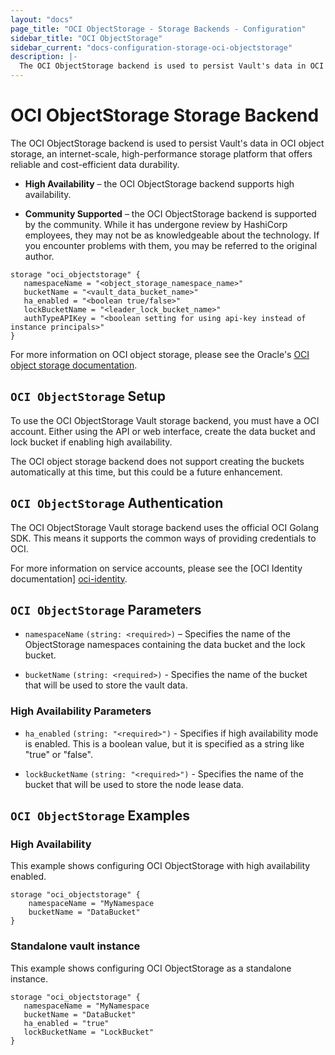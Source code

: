 ```yaml
---
layout: "docs"
page_title: "OCI ObjectStorage - Storage Backends - Configuration"
sidebar_title: "OCI ObjectStorage"
sidebar_current: "docs-configuration-storage-oci-objectstorage"
description: |-
  The OCI ObjectStorage backend is used to persist Vault's data in OCI object storage, an internet-scale, high-performance storage platform that offers reliable and cost-efficient data durability.
---
```


# OCI ObjectStorage Storage Backend

The OCI ObjectStorage backend is used to persist Vault's data in OCI object storage, an internet-scale, high-performance storage platform that offers reliable and cost-efficient data durability.

- **High Availability** – the OCI ObjectStorage backend supports high availability.

- **Community Supported** – the OCI ObjectStorage backend is supported by the community. While it has undergone review by HashiCorp employees, they may not be as knowledgeable about the technology. If you encounter problems with them, you may be referred to the original author.

```hcl
storage "oci_objectstorage" {
   namespaceName = "<object_storage_namespace_name>"
   bucketName = "<vault_data_bucket_name>"
   ha_enabled = "<boolean true/false>"
   lockBucketName = "<leader_lock_bucket_name>"
   authTypeAPIKey = "<boolean setting for using api-key instead of instance principals>"
}
```

For more information on OCI object storage, please see the Oracle's [OCI object storage documentation][ocios-docs].


## `OCI ObjectStorage` Setup

To use the OCI ObjectStorage Vault storage backend, you must have a OCI account. Either using the API or web interface, create the data bucket and lock bucket if enabling high availability.

The OCI object storage backend does not support creating the buckets automatically at this time, but this could be a future enhancement.


## `OCI ObjectStorage` Authentication

The OCI ObjectStorage Vault storage backend uses the official OCI Golang SDK. This means it supports the common ways of providing credentials to OCI.

For more information on service accounts, please see the [OCI Identity documentation] [oci-identity].

## `OCI ObjectStorage` Parameters

- `namespaceName` `(string: <required>)` – Specifies the name of the ObjectStorage namespaces containing the data bucket and the lock bucket.

- `bucketName` `(string: <required>)` - Specifies the name of the bucket that will be used to store the vault data.


### High Availability Parameters

- `ha_enabled` `(string: "<required>")` - Specifies if high availability mode is
  enabled. This is a boolean value, but it is specified as a string like "true"
  or "false".

- `lockBucketName` `(string: "<required>")` - Specifies the name of the bucket that will be used to store the node lease data.

## `OCI ObjectStorage` Examples

### High Availability

This example shows configuring OCI ObjectStorage with high availability enabled.

```hcl
storage "oci_objectstorage" {
    namespaceName = "MyNamespace
    bucketName = "DataBucket"
}
```

### Standalone vault instance

This example shows configuring OCI ObjectStorage as a standalone instance.

```hcl
storage "oci_objectstorage" {
   namespaceName = "MyNamespace
   bucketName = "DataBucket"
   ha_enabled = "true"
   lockBucketName = "LockBucket"
}
```

[oci-identity]: https://docs.cloud.oracle.com/iaas/Content/Identity/Concepts/overview.htm
[ocios-docs]: https://docs.cloud.oracle.com/iaas/Content/Object/Concepts/objectstorageoverview.htm
